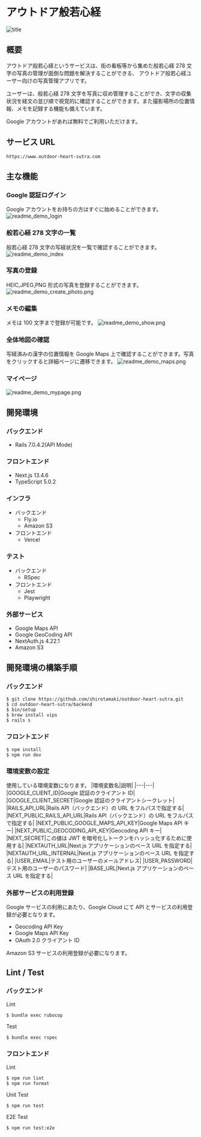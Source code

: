 # アウトドア般若心経

![title](frontend/public/images/logo.svg)

## 概要

アウトドア般若心経というサービスは、街の看板等から集めた般若心経 278 文字の写真の管理が面倒な問題を解決することができる、
アウトドア般若心経ユーザー向けの写真管理アプリです。

ユーザーは、般若心経 278 文字を写真に収め管理することができ、文字の収集状況を経文の並び順で視覚的に確認することができます。また撮影場所の位置情報、メモを記録する機能も備えています。

Google アカウントがあれば無料でご利用いただけます。

## サービス URL

```
https://www.outdoor-heart-sutra.com
```

## 主な機能

### Google 認証ログイン

Google アカウントをお持ちの方はすぐに始めることができます。
![readme_demo_login](frontend/public/images/readme_demo_login.png)

### 般若心経 278 文字の一覧

般若心経 278 文字の写経状況を一覧で確認することができます。
![readme_demo_index](frontend/public/images/readme_demo_index.png)

### 写真の登録

HEIC,JPEG,PNG 形式の写真を登録することができます。
![readme_demo_create_photo.png](frontend/public/images/readme_demo_create_photo.png)

### メモの編集

メモは 100 文字まで登録が可能です。
![readme_demo_show.png](frontend/public/images/readme_demo_show.png)

### 全体地図の確認

写経済みの漢字の位置情報を Google Maps 上で確認することができます。写真をクリックすると詳細ページに遷移できます。
![readme_demo_maps.png](frontend/public/images/readme_demo_maps.png)

### マイページ

![readme_demo_mypage.png](frontend/public/images/readme_demo_mypage.png)

## 開発環境

### バックエンド

- Rails 7.0.4.2(API Mode)

### フロントエンド

- Next.js 13.4.6
- TypeScript 5.0.2

### インフラ

- バックエンド
  - Fly.io
  - Amazon S3
- フロントエンド
  - Vercel

### テスト

- バックエンド
  - RSpec
- フロントエンド
  - Jest
  - Playwright

### 外部サービス

- Google Maps API
- Google GeoCoding API
- NextAuth.js 4.22.1
- Amazon S3

## 開発環境の構築手順

### バックエンド

```
$ git clone https://github.com/shirotamaki/outdoor-heart-sutra.git
$ cd outdoor-heart-sutra/backend
$ bin/setup
$ brew install vips
$ rails s
```

### フロントエンド

```
$ npm install
$ npm run dev
```

### 環境変数の設定

使用している環境変数になります。
|環境変数名|説明|
|---|---|
|GOOGLE_CLIENT_ID|Google 認証のクライアント ID|
|GOOGLE_CLIENT_SECRET|Google 認証のクライアントシークレット|
|RAILS_API_URL|Rails API（バックエンド）の URL をフルパスで指定する|
|NEXT_PUBLIC_RAILS_API_URL|Rails API（バックエンド）の URL をフルパスで指定する|
|NEXT_PUBLIC_GOOGLE_MAPS_API_KEY|Google Maps API キー|
|NEXT_PUBLIC_GEOCODING_API_KEY|Geocoding API キー|
|NEXT_SECRET|この値は JWT を暗号化しトークンをハッシュ化するために使用する|
|NEXTAUTH_URL|Next.js アプリケーションのベース URL を指定する|
|NEXTAUTH_URL_INTERNAL|Next.js アプリケーションのベース URL を指定する|
|USER_EMAIL|テスト用のユーザーのメールアドレス|
|USER_PASSWORD|テスト用のユーザーのパスワード|
|BASE_URL|Next.js アプリケーションのベース URL を指定する|

### 外部サービスの利用登録

Google サービスの利用にあたり、Google Cloud にて API とサービスの利用登録が必要となります。

- Geocoding API Key
- Google Maps API Key
- OAuth 2.0 クライアント ID

Amazon S3 サービスの利用登録が必要になります。

## Lint / Test

### バックエンド

Lint

```
$ bundle exec rubocop
```

Test

```
$ bundle exec rspec
```

### フロントエンド

Lint

```
$ npm run lint
$ npm run format
```

Unit Test

```
$ npm run test
```

E2E Test

```
$ npm run test:e2e
```
